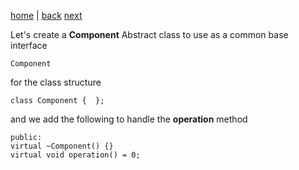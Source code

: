 [home](./page01.md) | [back](./page01.md) [next](./page03.md)

Let's create a **Component** Abstract class to use as a common base interface

```
Component
```
for the class structure
```
class Component {  };
```
and we add the following to handle the **operation** method
```
public:
virtual ~Component() {}
virtual void operation() = 0;
```
